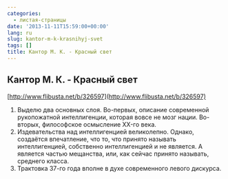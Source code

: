 ```yaml
---
categories:
  - листая-страницы
date: '2013-11-11T15:59:00+00:00'
lang: ru
slug: kantor-m-k-krasnihyj-svet
tags: []
title: Кантор М. К. - Красный свет
---
```





## Кантор М. К. - Красный свет

[http://www.flibusta.net/b/326597](http://www.flibusta.net/b/326597)  

1.  Выделю два основных слоя. Во-первых, описание современной рукопожатной интеллигенции, которая вовсе не мозг нации. Во-вторых, философское осмысление XX-го века.
2.  Издевательства над интеллигенцией великолепно. Однако, создаётся впечатление, что то, что принято называть интеллигенцией, собственно интеллигенцией и не является. А является частью мещанства, или, как сейчас принято называть, среднего класса.
3.  Трактовка 37-го года вполне в духе современного левого дискурса.
